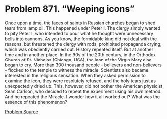 # Problem 871. “Weeping icons”

Once upon a time, the faces of saints in Russian churches began to shed tears from lamp oil. This happened under Peter I. The clergy simply wanted to pity Peter I, who intended to pour what he thought were unnecessary bells into cannons. As you know, the formidable king did not deal with the reasons, but threatened the clergy with rods, prohibited propaganda crying, which was obediently carried out. History repeated itself. But at another time and in another place. In the 90s of the 20th century, in the Orthodox Church of St. Nicholas (Chicago, USA), the icon of the Virgin Mary also began to cry. More than 300 thousand people - believers and non-believers - flocked to the temple to witness the miracle. Scientists also became interested in the religious sensation. When they asked permission to examine the icon, they were resolutely refused, and the holy tears just as unexpectedly dried up. This, however, did not bother the American physicist Sean Carlson, who decided to repeat the experiment using his own method. And he repeated the Miracle. I wonder how it all worked out? What was the essence of this phenomenon?

[Problem Source](https://www.trizland.ru/tasks/1735/)